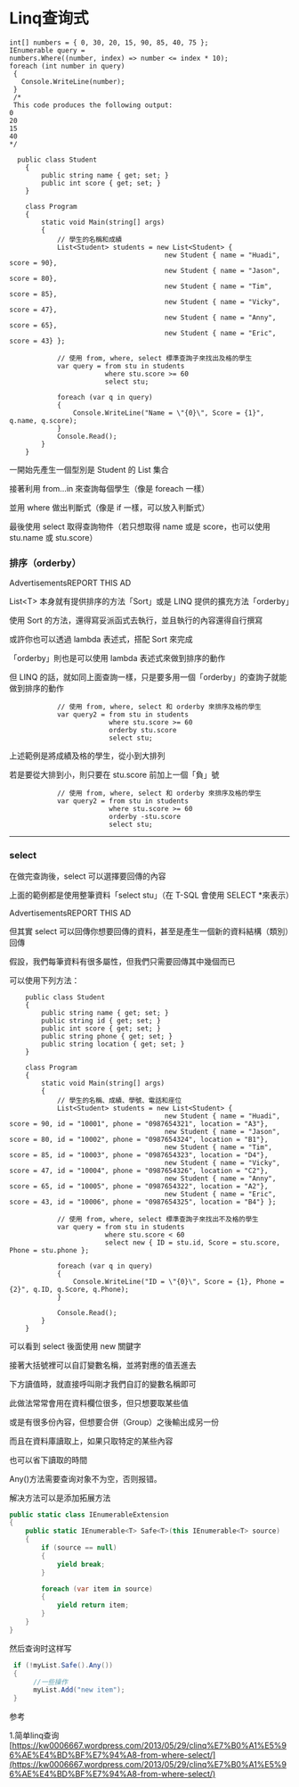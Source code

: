 # Linq查询式

```
int[] numbers = { 0, 30, 20, 15, 90, 85, 40, 75 };
IEnumerable query = 
numbers.Where((number, index) => number <= index * 10);
foreach (int number in query)
 { 
   Console.WriteLine(number); 
 } 
 /* 
 This code produces the following output:
0 
20 
15 
40 
*/
```

```
  public class Student
    {
        public string name { get; set; }
        public int score { get; set; }
    }
   
    class Program
    {
        static void Main(string[] args)
        {
            // 學生的名稱和成績
            List<Student> students = new List<Student> {
                                       new Student { name = "Huadi", score = 90},
                                       new Student { name = "Jason", score = 80},
                                       new Student { name = "Tim", score = 85},
                                       new Student { name = "Vicky", score = 47},
                                       new Student { name = "Anny", score = 65},
                                       new Student { name = "Eric", score = 43} };
 
            // 使用 from, where, select 標準查詢子來找出及格的學生
            var query = from stu in students
                        where stu.score >= 60
                        select stu;
 
            foreach (var q in query)
            {
                Console.WriteLine("Name = \"{0}\", Score = {1}", q.name, q.score);
            }
            Console.Read();
        }
    }
```

一開始先產生一個型別是 Student 的 List 集合

接著利用 from…in 來查詢每個學生（像是 foreach 一樣）

並用 where 做出判斷式（像是 if 一樣，可以放入判斷式）

最後使用 select 取得查詢物件（若只想取得 name 或是 score，也可以使用 stu.name 或 stu.score）

### 排序（orderby）

AdvertisementsREPORT THIS AD

List\<T> 本身就有提供排序的方法「Sort」或是 LINQ 提供的擴充方法「orderby」

使用 Sort 的方法，還得寫妥派函式去執行，並且執行的內容還得自行撰寫

或許你也可以透過 lambda 表述式，搭配 Sort 來完成

「orderby」則也是可以使用 lambda 表述式來做到排序的動作

但 LINQ 的話，就如同上面查詢一樣，只是要多用一個「orderby」的查詢子就能做到排序的動作

```
            // 使用 from, where, select 和 orderby 來排序及格的學生
            var query2 = from stu in students
                         where stu.score >= 60
                         orderby stu.score
                         select stu;
```

上述範例是將成績及格的學生，從小到大排列

若是要從大排到小，則只要在 stu.score 前加上一個「負」號

```
            // 使用 from, where, select 和 orderby 來排序及格的學生
            var query2 = from stu in students
                         where stu.score >= 60
                         orderby -stu.score
                         select stu;
```

***

### select

在做完查詢後，select 可以選擇要回傳的內容

上面的範例都是使用整筆資料「select stu」（在 T-SQL 會使用 SELECT \*來表示）

AdvertisementsREPORT THIS AD

但其實 select 可以回傳你想要回傳的資料，甚至是產生一個新的資料結構（類別）回傳

假設，我們每筆資料有很多屬性，但我們只需要回傳其中幾個而已

可以使用下列方法：

```
    public class Student
    {
        public string name { get; set; }
        public string id { get; set; }
        public int score { get; set; }
        public string phone { get; set; }
        public string location { get; set; }
    }

    class Program
    {
        static void Main(string[] args)
        {
            // 學生的名稱、成績、學號、電話和座位
            List<Student> students = new List<Student> { 
                                       new Student { name = "Huadi", score = 90, id = "10001", phone = "0987654321", location = "A3"},
                                       new Student { name = "Jason", score = 80, id = "10002", phone = "0987654324", location = "B1"},
                                       new Student { name = "Tim", score = 85, id = "10003", phone = "0987654323", location = "D4"},
                                       new Student { name = "Vicky", score = 47, id = "10004", phone = "0987654326", location = "C2"},
                                       new Student { name = "Anny", score = 65, id = "10005", phone = "0987654322", location = "A2"},
                                       new Student { name = "Eric", score = 43, id = "10006", phone = "0987654325", location = "B4"} };

            // 使用 from, where, select 標準查詢子來找出不及格的學生
            var query = from stu in students
                        where stu.score < 60
                        select new { ID = stu.id, Score = stu.score, Phone = stu.phone };

            foreach (var q in query)
            {
                Console.WriteLine("ID = \"{0}\", Score = {1}, Phone = {2}", q.ID, q.Score, q.Phone); 
            }

            Console.Read();
        }
    }
```

可以看到 select 後面使用 new 關鍵字

接著大括號裡可以自訂變數名稱，並將對應的值丟進去

下方讀值時，就直接呼叫剛才我們自訂的變數名稱即可

此做法常常會用在資料欄位很多，但只想要取某些值

或是有很多份內容，但想要合併（Group）之後輸出成另一份

而且在資料庫讀取上，如果只取特定的某些內容

也可以省下讀取的時間

Any()方法需要查询对象不为空，否则报错。

解决方法可以是添加拓展方法

```csharp
public static class IEnumerableExtension
{       
    public static IEnumerable<T> Safe<T>(this IEnumerable<T> source)
    {
        if (source == null)
        {
            yield break;
        }

        foreach (var item in source)
        {
            yield return item;
        }
    }
}
```

然后查询时这样写

```csharp
 if (!myList.Safe().Any())
 {
      //一些操作
      myList.Add("new item"); 
 }
```

参考

1.简单linq查询[https://kw0006667.wordpress.com/2013/05/29/clinq%E7%B0%A1%E5%96%AE%E4%BD%BF%E7%94%A8-from-where-select/](https://kw0006667.wordpress.com/2013/05/29/clinq%E7%B0%A1%E5%96%AE%E4%BD%BF%E7%94%A8-from-where-select/)
